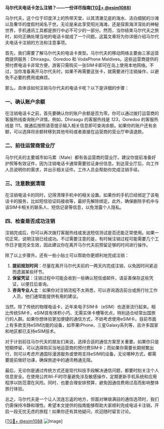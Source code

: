 **马尔代夫电话卡怎么注销？——一份详尽指南[[TG💪+ @esim1088](https://t.me/s/esim1088)]**

马尔代夫，这个位于印度洋上的热带天堂，以其清澈见底的海水、洁白细腻的沙滩以及奢华的度假村闻名于世。无论是来此享受阳光海滩，还是探索海洋深处的神秘世界，手机通讯工具都是旅行中必不可少的一部分。然而，当你结束马尔代夫之旅时，如何正确处理当地的电话卡就成了一个问题。这篇文章将为你详细介绍马尔代夫电话卡注销的方法和注意事项。

首先，我们需要了解马尔代夫的电话卡类型。马尔代夫的移动网络主要由三家运营商提供服务：Dhiraagu、Ooredoo 和 VodaPhone Maldives。这些运营商提供的预付费电话卡非常方便，游客只需购买一张SIM卡即可在岛上使用本地网络。不过，当你准备离开马尔代夫时，如果不再需要这张卡，就需要进行注销操作，以避免不必要的费用或麻烦。

那么，具体该如何注销马尔代夫的电话卡呢？以下是详细的步骤：

### 一、确认账户余额

在注销电话卡之前，首先要确认你的账户余额是否为零。你可以通过拨打运营商的客服热线查询账户详情。例如，Dhiraagu 的客服热线是 *123*，Ooredoo 的客服热线是 *111*。拨通后按照语音提示输入相关信息即可查询余额。如果你的账户还有余额，可以选择将余额转移到其他号码或者直接在运营商的营业厅申请退款。

### 二、前往运营商营业厅

马尔代夫的主要城市如马累（Male）都有各运营商的营业厅。建议你提前准备好护照等有效证件，因为注销电话卡通常需要验证身份信息。到达营业厅后，向工作人员说明你的需求，并出示相关证件。工作人员会帮助你完成注销手续。

### 三、注意数据清理

在注销电话卡的同时，记得清理手机中的相关设置。如果你的手机已经绑定了该电话卡的服务，比如短信验证码接收等，最好先解除绑定。此外，确保删除手机中与该SIM卡相关的联系人、短信记录等信息，以免泄露个人隐私。

### 四、检查是否成功注销

注销完成后，你可以再次拨打客服热线或发送短信测试是否还能正常使用。如果一切正常，说明注销已经成功。不过需要注意的是，有时候注销过程可能需要几个工作日才能完全生效，因此建议你在离开马尔代夫前预留足够的时间进行操作。

除了以上步骤外，还有一些小贴士可以帮助你更顺利地完成注销：

1. **提前规划时间**：尽量在离开马尔代夫前的一两天内完成注销，以免因时间紧迫而遗漏某些环节。
2. **保留凭证**：注销过程中可能会收到一些确认短信或邮件，请妥善保存这些凭证，以便日后查询。
3. **咨询专业人士**：如果你对注销流程不太熟悉，可以咨询酒店前台或旅行社工作人员，他们通常能提供有用的建议。

当然，除了传统的物理电话卡，近年来电子SIM卡（eSIM）也逐渐流行起来。相比传统SIM卡，eSIM具有体积小巧、无需实体卡槽等优点，特别适合经常出国旅行的人群。如果你想体验更加便捷的通信方式，不妨考虑使用eSIM卡。目前市面上有多款支持eSIM功能的设备，如苹果iPhone、三星Galaxy系列等，且许多国家和地区都已支持eSIM技术。

对于计划前往马尔代夫的朋友们来说，选择合适的通信方案至关重要。如果你只是短期停留，可以选择购买当地运营商的预付费SIM卡；而如果你需要长期频繁出行，则可以考虑开通国际漫游服务或使用支持eSIM的设备。无论哪种方式，都需要提前做好功课，确保旅途中的通讯畅通无阻。

最后，无论你是通过传统方式还是现代科技手段解决通信问题，都要时刻关注个人信息安全。在使用公共Wi-Fi时尽量避免涉及敏感操作，定期更新手机系统和应用程序以防范潜在风险。同时，也要合理安排预算，避免因通信费用过高而影响整体旅行体验。

总之，马尔代夫是一个让人流连忘返的地方，但面对琳琅满目的通信选项时，我们仍需保持冷静和理性。希望本文提供的指南能够帮助大家顺利完成电话卡注销，开启一段无忧无虑的旅程！如果你还有其他疑问，欢迎随时留言讨论。

[[TG💪+ @esim1088](https://t.me/s/esim1088) ![Image](https://i.postimg.cc/4NQfJmqS/Snipaste-2025-05-13-00-14-12.png)]